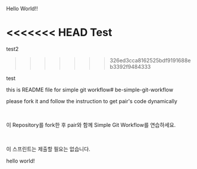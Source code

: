 Hello World!!

<<<<<<< HEAD
Test
=======
test2
>>>>>>> 326ed3cca8162525bdf9191688eb3392f9484333

test

this is README file for simple git workflow# be-simple-git-workflow

please fork it and follow the instruction to get pair's code dynamically

<br />

이 Repository를 fork한 후 pair와 함께 Simple Git Workflow를 연습하세요.

<br />

이 스프린트는 제출할 필요는 없습니다.

hello world!
